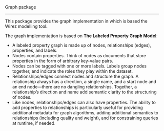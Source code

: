 Graph package
*************

This package provides the graph implementation in which is based the Wirez modelling tool.                   

The graph implementation is based on **The Labeled Property Graph Model**:              

* A labeled property graph is made up of nodes, relationships (edges), properties, and labels.                    
* Nodes contain properties. Think of nodes as documents that store properties in
the form of arbitrary key-value pairs.                    
* Nodes can be tagged with one or more labels. Labels group nodes together, and
indicate the roles they play within the dataset.                 
* Relationships/edges connect nodes and structure the graph. A relationship always has a
direction, a single name, and a start node and an end node—there are no dangling
relationships. Together, a relationship’s direction and name add semantic clarity
to the structuring of nodes.                  
* Like nodes, relationships/edges can also have properties. The ability to add properties
to relationships is particularly useful for providing additional metadata for graph
algorithms, adding additional semantics to relationships (including quality and
weight), and for constraining queries at runtime, if needed.                   
